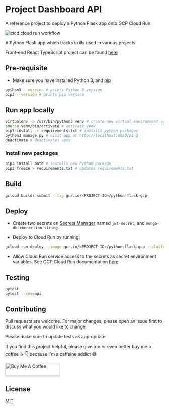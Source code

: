 # Project Dashboard API

A reference project to deploy a Python Flask app onto GCP Cloud Run

![cicd cloud run workflow](https://github.com/MatthewCYLau/project-dashboard-api/actions/workflows/cicd-cloud-run.yml/badge.svg)

A Python Flask app which tracks skills used in various projects

Front-end React TypeScript project can be found [here](https://github.com/MatthewCYLau/project-dashboard-client)

## Pre-requisite

- Make sure you have installed Python 3, and [pip](https://pip.pypa.io/en/stable/installing/)

```bash
python3 --version # prints Python 3 version
pip3 --version # prints pip version
```

## Run app locally

```bash
virtualenv -p /usr/bin/python3 venv # create new virtual environment venv
source venv/bin/activate # activate venv
pip3 install -r requirements.txt # installs python packages
python3 manage.py # visit app at http://localhost:8080/ping
deactivate # deactivates venv
```

### Install new packages

```bash
pip3 install boto # installs new Python package
pip3 freeze > requirements.txt # updates requirements.txt
```

## Build

```bash
gcloud builds submit --tag gcr.io/<PROJECT-ID>/python-flask-gcp
```

## Deploy

- Create two secrets on [Secrets Manager](https://cloud.google.com/secret-manager) named `jwt-secret`, and `mongo-db-connection-string`

- Deploy to Cloud Run by running:

```bash
gcloud run deploy --image gcr.io/<PROJECT-ID>/python-flask-gcp --platform managed
```

- Allow Cloud Run service access to the secrets as secret environment variables. See GCP Cloud Run documentation [here](https://cloud.google.com/run/docs/configuring/secrets#mounting-secrets)

## Testing

```bash
pytest
pytest --cov=api
```

## Contributing

Pull requests are welcome. For major changes, please open an issue first to discuss what you would like to change

Please make sure to update tests as appropriate

If you find this project helpful, please give a :star: or even better buy me a coffee :coffee: :point_down: because I'm a caffeine addict :sweat_smile:

<a href="https://www.buymeacoffee.com/matlau" target="_blank"><img src="https://www.buymeacoffee.com/assets/img/custom_images/orange_img.png" alt="Buy Me A Coffee" style="height: 41px !important;width: 174px !important;box-shadow: 0px 3px 2px 0px rgba(190, 190, 190, 0.5) !important;-webkit-box-shadow: 0px 3px 2px 0px rgba(190, 190, 190, 0.5) !important;" ></a>

## License

[MIT](https://choosealicense.com/licenses/mit/)
